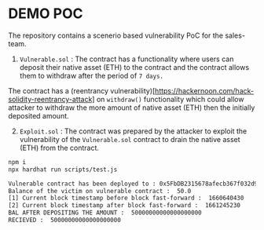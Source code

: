 # DEMO POC

The repository contains a scenerio based vulnerability PoC for the sales-team.

1. `Vulnerable.sol` : The contract has a functionality where users can deposit their native asset (ETH) to the contract and the contract allows them to withdraw after the period of `7 days.`

The contract has a (reentrancy vulnerability)[https://hackernoon.com/hack-solidity-reentrancy-attack] on `withdraw()` functionality which could allow attacker to withdraw the more amount of native asset (ETH) then the initially deposited amount.

2. `Exploit.sol` : The contract was prepared by the attacker to exploit the vulnerability of the `Vulnerable.sol` contract to drain the native asset (ETH) from the contract.


```bash
npm i
npx hardhat run scripts/test.js
```

```bash
Vulnerable contract has been deployed to : 0x5FbDB2315678afecb367f032d93F642f64180aa3
Balance of the victim on vulnerable contract :  50.0
[1] Current block timestamp before block fast-forward :  1660640430
[2] Current block timestamp after block fast-forward :  1661245230
BAL AFTER DEPOSITING THE AMOUNT :  50000000000000000000
RECIEVED :  50000000000000000000
```